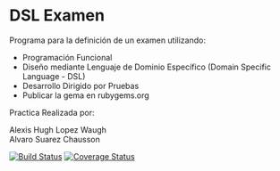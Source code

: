DSL Examen
================

Programa para la definición de un examen utilizando:
 
  * Programación Funcional
  * Diseño mediante Lenguaje de Dominio Específico (Domain Specific Language - DSL) 
  * Desarrollo Dirigido por Pruebas
  * Publicar la gema en rubygems.org
  
  Practica Realizada por:
  
  Alexis Hugh Lopez Waugh<br>
  Alvaro Suarez Chausson<br>


<a href='https://travis-ci.org/alu0100315462/LPP_T_10_P11'>
<img src='https://travis-ci.org/alu0100315462/LPP_T_10_P11.svg?branch=master' alt='Build Status' /></a>

<a href='https://coveralls.io/r/alu0100315462/LPP_T_10_P11?branch=master'>
<img src='https://coveralls.io/repos/alu0100315462/LPP_T_10_P11/badge.png?branch=master' alt='Coverage Status' /></a>
